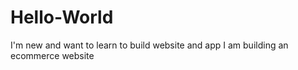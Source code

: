 # Hello-World
I'm new and want to learn to build website and app
I am building an ecommerce website
